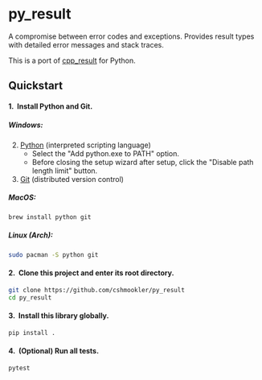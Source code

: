 # **py_result**

A compromise between error codes and exceptions.  Provides result types with detailed error messages and stack traces.

This is a port of [cpp_result](https://github.com/cshmookler/cpp_result) for Python.

## Quickstart

#### 1.&nbsp; Install Python and Git.

##### Windows:

2. [Python](https://python.org/downloads/) (interpreted scripting language)
    - Select the "Add python.exe to PATH" option.
    - Before closing the setup wizard after setup, click the "Disable path length limit" button.
1. [Git](https://git-scm.com/downloads/) (distributed version control)

##### MacOS:

```zsh
brew install python git
```

##### Linux (Arch):

```bash
sudo pacman -S python git
```

#### 2.&nbsp; Clone this project and enter its root directory.

```bash
git clone https://github.com/cshmookler/py_result
cd py_result
```

#### 3.&nbsp; Install this library globally.

```bash
pip install .
```

#### 4.&nbsp; (Optional) Run all tests.

```bash
pytest
```
